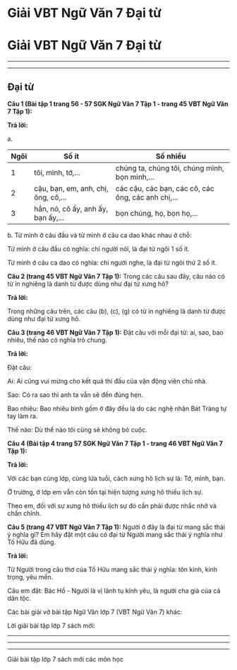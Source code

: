# Giải VBT Ngữ Văn 7 Đại từ

# Giải VBT Ngữ Văn 7 Đại từ

* * *

* * *

## Đại từ

**Câu 1 (Bài tập 1 trang 56 - 57 SGK Ngữ Văn 7 Tập 1 - trang 45 VBT Ngữ Văn 7 Tập 1):**

**Trả lời:**

a. 

Ngôi |  Số ít |  Số nhiều   
---|---|---  
1|  tôi, mình, tớ,... | chúng ta, chúng tôi, chúng mình, bọn mình,...   
2 | cậu, bạn, em, anh, chị, ông, cô,... | các cậu, các bạn, các cô, các ông, các anh chị,...   
3 | hắn, nó, cô ấy, anh ấy, bạn ấy,... | bọn chúng, họ, bọn họ,...   
  
b. Từ mình ở câu đầu và từ mình ở câu ca dao khác nhau ở chỗ: 

Từ mình ở câu đầu có nghĩa: chỉ người nói, là đại từ ngôi 1 số ít. 

Từ mình ở câu ca dao có nghĩa: chỉ người nghe, là đại từ ngôi thứ 2 số ít. 

**Câu 2 (trang 45 VBT Ngữ Văn 7 Tập 1):** Trong các câu sau đây, câu nào có từ in nghiêng là danh từ được dùng như đại từ xưng hô? 

**Trả lời:**

Trong những câu trên, các câu (b), (c), (g) có từ in nghiêng là danh từ được dùng như đại từ xưng hô. 

**Câu 3 (trang 46 VBT Ngữ Văn 7 Tập 1):** Đặt câu với mỗi đại từ: ai, sao, bao nhiêu, thế nào có nghĩa trỏ chung.

**Trả lời:**

Đặt câu: 

Ai: Ai cũng vui mừng cho kết quả thi đấu của vận động viên chủ nhà. 

Sao: Có ra sao thì anh ta vẫn sẽ đến đúng hẹn. 

Bao nhiêu: Bao nhiêu bình gốm ở đây đều là do các nghệ nhân Bát Tràng tự tay làm ra. 

Thế nào: Dù thế nào tôi cũng sẽ không bỏ cuộc. 

**Câu 4 (Bài tập 4 trang 57 SGK Ngữ Văn 7 Tập 1 - trang 46 VBT Ngữ Văn 7 Tập 1):**

**Trả lời:**

Với các bạn cùng lớp, cùng lứa tuổi, cách xưng hô lịch sự là: Tớ, mình, bạn. 

Ở trường, ở lớp em vẫn còn tồn tại hiện tượng xưng hô thiếu lịch sự. 

Theo em, đối với sự xưng hô thiếu lịch sự đó cần phải được nhắc nhở và chấn chỉnh. 

**Câu 5 (trang 47 VBT Ngữ Văn 7 Tập 1):** Người ở đây là đại từ mang sắc thái ý nghĩa gì? Em hãy đặt một câu có đại từ Người mang sắc thái ý nghĩa như Tố Hữu đã dùng. 

**Trả lời:**

Từ Người trong câu thơ của Tố Hữu mang sắc thái ý nghĩa: tôn kính, kính trọng, yêu mến. 

Câu em đặt: Bác Hồ - Người là vị lãnh tụ kính yêu, là người cha già của cả dân tộc. 

Các bài giải vở bài tập Ngữ Văn lớp 7 (VBT Ngữ Văn 7) khác:

Lời giải bài tập lớp 7 sách mới:

* * *

* * *

* * *

Giải bài tập lớp 7 sách mới các môn học
